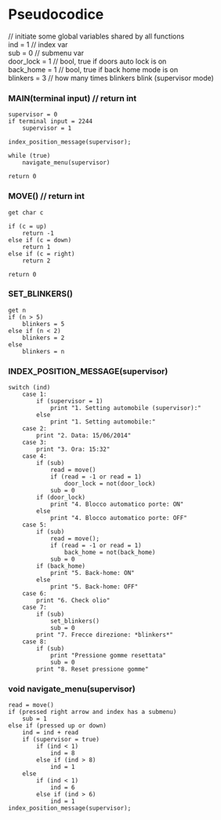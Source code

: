 # Pseudocodice

// initiate some global variables shared by all functions  
ind = 1 // index var  
sub = 0 // submenu var  
door_lock = 1 // bool, true if doors auto lock is on  
back_home = 1 // bool, true if back home mode is on  
blinkers = 3 // how many times blinkers blink (supervisor mode)  

### MAIN(terminal input) // return int
    supervisor = 0
    if terminal input = 2244
        supervisor = 1

    index_position_message(supervisor);

    while (true)
        navigate_menu(supervisor)

    return 0

### MOVE() // return int
    get char c

    if (c = up)
        return -1
    else if (c = down)
        return 1
    else if (c = right)
        return 2

    return 0

### SET_BLINKERS()
    get n
    if (n > 5)
        blinkers = 5
    else if (n < 2)
        blinkers = 2
    else
        blinkers = n

### INDEX_POSITION_MESSAGE(supervisor)
    switch (ind)
        case 1:
            if (supervisor = 1)
                print "1. Setting automobile (supervisor):"
            else
                print "1. Setting automobile:"
        case 2:
            print "2. Data: 15/06/2014"
        case 3:
            print "3. Ora: 15:32"
        case 4:
            if (sub)
                read = move()
                if (read = -1 or read = 1)
                    door_lock = not(door_lock)
                sub = 0
            if (door_lock)
                print "4. Blocco automatico porte: ON"
            else
                print "4. Blocco automatico porte: OFF"
        case 5:
            if (sub)
                read = move();
                if (read = -1 or read = 1)
                    back_home = not(back_home)
                sub = 0
            if (back_home)
                print "5. Back-home: ON"
            else
                print "5. Back-home: OFF"
        case 6:
            print "6. Check olio"
        case 7:
            if (sub)
                set_blinkers()
                sub = 0
            print "7. Frecce direzione: *blinkers*"
        case 8:
            if (sub)
                print "Pressione gomme resettata"
                sub = 0
            print "8. Reset pressione gomme"

### void navigate_menu(supervisor)
    read = move()
    if (pressed right arrow and index has a submenu)
        sub = 1
    else if (pressed up or down)
        ind = ind + read
        if (supervisor = true)
            if (ind < 1)
                ind = 8
            else if (ind > 8)
                ind = 1
        else
            if (ind < 1)
                ind = 6
            else if (ind > 6)
                ind = 1
    index_position_message(supervisor);
